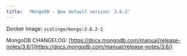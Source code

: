 ```yaml
---
title:	'MongoDB - New default version: 3.6.2'
---
```


Docker Image: `scalingo/mongo:3.6.2-1`

MongoDB CHANGELOG: [https://docs.mongodb.com/manual/release-notes/3.6/](https://docs.mongodb.com/manual/release-notes/3.6/)

